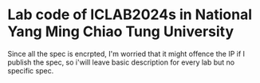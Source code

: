 # Lab code of ICLAB2024s in National Yang Ming Chiao Tung University
Since all the spec is encrpted, I'm worried that it might offence the IP if I publish the spec, so i'will leave basic description for every lab but no specific spec.

